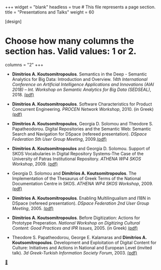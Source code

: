 +++
widget = "blank"
headless = true  # This file represents a page section.
title = "Presentations and Talks"
weight = 60

[design]
  # Choose how many columns the section has. Valid values: 1 or 2.
  columns = "2"
+++

- **Dimitrios A. Koutsomitropoulos**. Semantics in the Deep - Semantic Analytics for Big Data: Introduction and Overview. *14th International Conference on Artificial Intelligence Applications and Innovations (AIAI 2018) – Int. Workshop on Semantic Analytics for Big Data (SEDSEAL)*, 2018. [(pdf)](../pdf/sedseal2018-intro.pdf)

- **Dimitrios A. Koutsomitropoulos**. Software Characteristics for Product Concurrent Engineering. *PROCEN Network Workshop*, 2010. (in Greek) [(pdf)](../pdf/procen10.pdf)

- **Dimitrios A. Koutsomitropoulos**, Georgia D. Solomou and Theodore S. Papatheodorou. Digital Repositories and the Semantic Web: Semantic Search and Navigation for DSpace (refereed presentation). *DSpace Federation 5th User Group Meeting*, 2009.[(pdf)](http://hdl.handle.net/2077/21339)

- **Dimitrios A. Koutsomitropoulos** and Georgia D. Solomou. Support of SKOS Vocabularies in Digital Repository Systems-The Case of the University of Patras Institutional Repository. *ATHENA WP4 SKOS Workshop*, 2009. [(pdf)](../pdf/skos09b.pdf)

- Georgia D. Solomou and **Dimitrios A. Koutsomitropoulos**. The Implementation of the Thesaurus of Greek Terms of the National Documentation Centre in SKOS. *ATHENA WP4 SKOS Workshop*, 2009. [(pdf)](../pdf/skos09a.pdf)

- **Dimitrios A. Koutsomitropoulos**. Enabling Multilingualism and I18N in DSpace (refereed presentation). *DSpace Federation 2nd User Group Meeting*, 2005. [(pdf)](../pdf/dspaceI18N.pdf)

- **Dimitrios A. Koutsomitropoulos**. Before Digitization: Actions for Prototype Preperation. *National Workshop on Digitizing Cultural Content: Good Practices and IPR Issues,* 2005. (in Greek) [(pdf)](../pdf/wsdcc05.pdf)

- Theodore S. Papatheodorou, George E. Kalamaras and **Dimitrios A. Koutsomitropoulos**. Development and Exploitation of Digital Content for Culture: Initiatives and Actions in National and European Level (invited talk). *3d Greek-Turkish Information Society Forum*, 2003. [(pdf)](../pdf/forum.pdf)

[:arrow_up_small:](#top)
